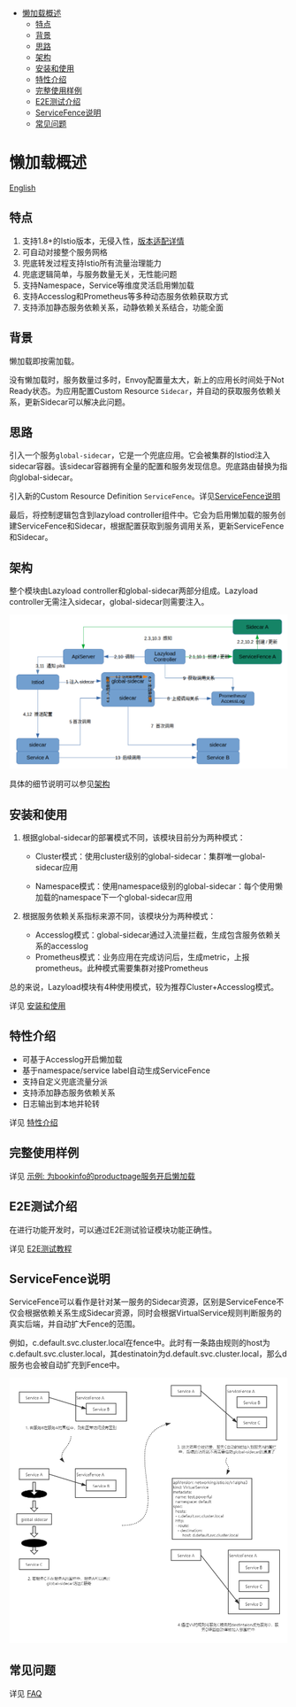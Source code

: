 - [懒加载概述](#懒加载概述)
  - [特点](#特点)
  - [背景](#背景)
  - [思路](#思路)
  - [架构](#架构)
  - [安装和使用](#安装和使用)
  - [特性介绍](#特性介绍)
  - [完整使用样例](#完整使用样例)
  - [E2E测试介绍](#e2e测试介绍)
  - [ServiceFence说明](#servicefence说明)
  - [常见问题](#常见问题)


# 懒加载概述

[English](./README.md)

## 特点

1. 支持1.8+的Istio版本，无侵入性，[版本适配详情](https://github.com/slime-io/lazyload/issues/26)
2. 可自动对接整个服务网格
3. 兜底转发过程支持Istio所有流量治理能力
4. 兜底逻辑简单，与服务数量无关，无性能问题
5. 支持Namespace，Service等维度灵活启用懒加载
6. 支持Accesslog和Prometheus等多种动态服务依赖获取方式
7. 支持添加静态服务依赖关系，动静依赖关系结合，功能全面





## 背景

懒加载即按需加载。

没有懒加载时，服务数量过多时，Envoy配置量太大，新上的应用长时间处于Not Ready状态。为应用配置Custom Resource `Sidecar`，并自动的获取服务依赖关系，更新Sidecar可以解决此问题。



## 思路

引入一个服务`global-sidecar`，它是一个兜底应用。它会被集群的Istiod注入sidecar容器。该sidecar容器拥有全量的配置和服务发现信息。兜底路由替换为指向global-sidecar。

引入新的Custom Resource Definition `ServiceFence`。详见[ServiceFence说明](#ServiceFence说明)

最后，将控制逻辑包含到lazyload controller组件中。它会为启用懒加载的服务创建ServiceFence和Sidecar，根据配置获取到服务调用关系，更新ServiceFence和Sidecar。



## 架构

整个模块由Lazyload controller和global-sidecar两部分组成。Lazyload controller无需注入sidecar，global-sidecar则需要注入。

<img src="./media/lazyload-architecture-20211222_zh.png" style="zoom:80%;" />



具体的细节说明可以参见[架构](./lazyload_tutorials_zh.md#%E6%9E%B6%E6%9E%84)



## 安装和使用

1. 根据global-sidecar的部署模式不同，该模块目前分为两种模式：

   - Cluster模式：使用cluster级别的global-sidecar：集群唯一global-sidecar应用

   - Namespace模式：使用namespace级别的global-sidecar：每个使用懒加载的namespace下一个global-sidecar应用

2. 根据服务依赖关系指标来源不同，该模块分为两种模式：

   - Accesslog模式：global-sidecar通过入流量拦截，生成包含服务依赖关系的accesslog
   - Prometheus模式：业务应用在完成访问后，生成metric，上报prometheus。此种模式需要集群对接Prometheus

总的来说，Lazyload模块有4种使用模式，较为推荐Cluster+Accesslog模式。

详见 [安装和使用](./lazyload_tutorials_zh.md#%E5%AE%89%E8%A3%85%E5%92%8C%E4%BD%BF%E7%94%A8)



## 特性介绍

- 可基于Accesslog开启懒加载
- 基于namespace/service label自动生成ServiceFence
- 支持自定义兜底流量分派
- 支持添加静态服务依赖关系
- 日志输出到本地并轮转

详见 [特性介绍](./lazyload_tutorials_zh.md#%E7%89%B9%E6%80%A7%E4%BB%8B%E7%BB%8D)



## 完整使用样例

详见 [示例: 为bookinfo的productpage服务开启懒加载](./lazyload_tutorials_zh.md#%E7%A4%BA%E4%BE%8B)



## E2E测试介绍

在进行功能开发时，可以通过E2E测试验证模块功能正确性。

详见 [E2E测试教程](https://github.com/slime-io/slime/blob/master/doc/zh/slime_e2e_test_zh.md)



## ServiceFence说明

ServiceFence可以看作是针对某一服务的Sidecar资源，区别是ServiceFence不仅会根据依赖关系生成Sidecar资源，同时会根据VirtualService规则判断服务的真实后端，并自动扩大Fence的范围。

例如，c.default.svc.cluster.local在fence中。此时有一条路由规则的host为c.default.svc.cluster.local，其destinatoin为d.default.svc.cluster.local，那么d服务也会被自动扩充到Fence中。

<img src="./media/ll.png" alt="服务围栏" style="zoom: 67%;" />



## 常见问题

详见 [FAQ](./lazyload_tutorials_zh.md#FAQ)

